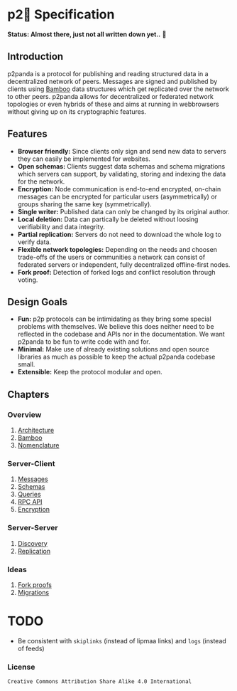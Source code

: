 # p2:panda_face: Specification

**Status: Almost there, just not all written down yet..** :rainbow:

## Introduction

p2panda is a protocol for publishing and reading structured data in a decentralized network of peers. Messages are signed and published by clients using [Bamboo](https://github.com/AljoschaMeyer/bamboo) data structures which get replicated over the network to other peers. p2panda allows for decentralized or federated network topologies or even hybrids of these and aims at running in webbrowsers without giving up on its cryptographic features.

## Features

- **Browser friendly:** Since clients only sign and send new data to servers they can easily be implemented for websites.
- **Open schemas:** Clients suggest data schemas and schema migrations which servers can support, by validating, storing and indexing the data for the network.
- **Encryption:** Node communication is end-to-end encrypted, on-chain messages can be encrypted for particular users (asymmetrically) or groups sharing the same key (symmetrically).
- **Single writer:** Published data can only be changed by its original author.
- **Local deletion:** Data can partically be deleted without loosing verifiability and data integrity.
- **Partial replication:** Servers do not need to download the whole log to verify data.
- **Flexible network topologies:** Depending on the needs and choosen trade-offs of the users or communities a network can consist of federated servers or independent, fully decentralized offline-first nodes.
- **Fork proof:** Detection of forked logs and conflict resolution through voting.

## Design Goals

- **Fun:** p2p protocols can be intimidating as they bring some special problems with themselves. We believe this does neither need to be reflected in the codebase and APIs nor in the documentation. We want p2panda to be fun to write code with and for.
- **Minimal:** Make use of already existing solutions and open source libraries as much as possible to keep the actual p2panda codebase small.
- **Extensible:** Keep the protocol modular and open.

## Chapters

### Overview

1. [Architecture](https://github.com/p2panda/design-document/blob/master/spec/overview/architecture.md)
2. [Bamboo](https://github.com/p2panda/design-document/blob/master/spec/overview/bamboo.md)
3. [Nomenclature](https://github.com/p2panda/design-document/blob/master/spec/overview/nomenclature.md)

### Server-Client

1. [Messages](https://github.com/p2panda/design-document/blob/master/spec/server-client/messages.md)
2. [Schemas](https://github.com/p2panda/design-document/blob/master/spec/server-client/schemas.md)
3. [Queries](https://github.com/p2panda/design-document/blob/master/spec/server-client/queries.md)
4. [RPC API](https://github.com/p2panda/design-document/blob/master/spec/server-client/rpc.md)
5. [Encryption](https://github.com/p2panda/design-document/blob/master/spec/server-client/encryption.md)

### Server-Server

1. [Discovery](https://github.com/p2panda/design-document/blob/master/spec/server-server/discovery.md)
2. [Replication](https://github.com/p2panda/design-document/blob/master/spec/server-server/replication.md)

### Ideas

1. [Fork proofs](https://github.com/p2panda/design-document/blob/master/spec/ideas/fork-proofs.md)
2. [Migrations](https://github.com/p2panda/design-document/blob/master/spec/ideas/migrations.md)

# TODO

* Be consistent with `skiplinks` (instead of lipmaa links) and `logs` (instead of feeds)

### License

`Creative Commons Attribution Share Alike 4.0 International`
